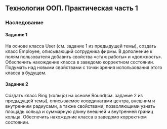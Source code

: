 ## Технологии ООП. Практическая часть 1

### Наследование

#### Задание 1
На основе класса User (см. задание 1 из предыдущей темы), создать класс Employee, описывающий сотрудника фирмы. В дополнение к полям пользователя добавить свойства «стаж работы» и «должность». Обеспечить нахождение класса в заведомо корректном состоянии.  Подумать над новыми свойствами с точки зрения использования этого класса в будущем.

#### Задание 2
Создать класс Ring (кольцо) на основе Round(см. задание 2 из предыдущей темы), описываемое координатами центра, внешним и внутренним радиусами, а также свойствами, позволяющими узнать площадь кольца и суммарную длину внешней и внутренней границ кольца. Обеспечить нахождение класса в заведомо корректном состоянии.
